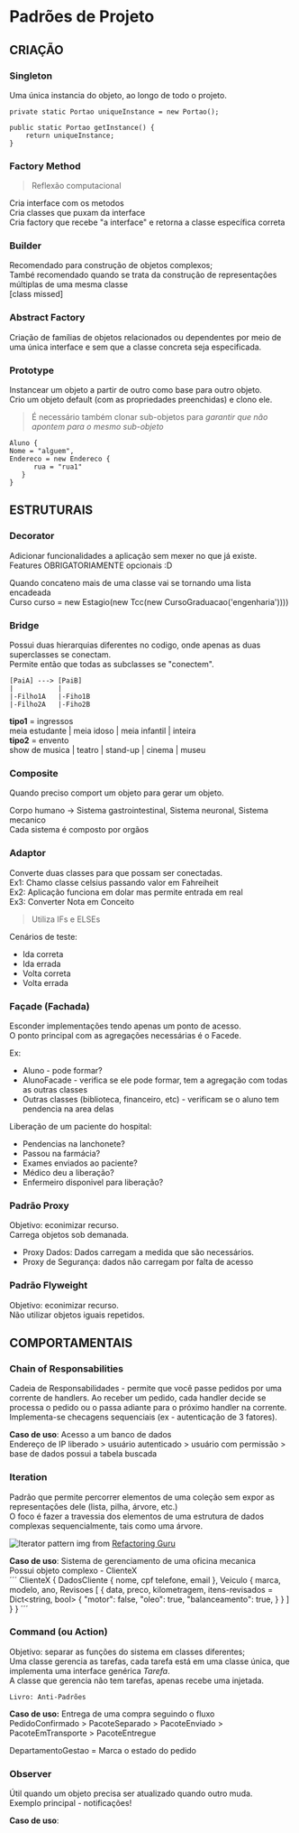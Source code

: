# Padrões de Projeto

## CRIAÇÃO

### Singleton

Uma única instancia do objeto, ao longo de todo o projeto.

```
private static Portao uniqueInstance = new Portao();

public static Portao getInstance() {
    return uniqueInstance;
}
```

### Factory Method

> Reflexão computacional

Cria interface com os metodos  
Cria classes que puxam da interface  
Cria factory que recebe "a interface" e retorna a classe específica correta  

### Builder

Recomendado para construção de objetos complexos;  
També recomendado quando se trata da construção de representações múltiplas de uma mesma classe  
[class missed]


### Abstract Factory

Criação de famílias de objetos relacionados ou dependentes por meio de uma única interface e sem que a classe concreta seja especificada.

### Prototype

Instancear um objeto a partir de outro como base para outro objeto.  
Crio um objeto default (com as propriedades preenchidas) e clono ele.  

> É necessário também clonar sub-objetos para *garantir que não apontem para o mesmo sub-objeto*

```
Aluno {
Nome = "alguem",
Endereco = new Endereco {
      rua = "rua1"
   }
}
```

## ESTRUTURAIS

### Decorator

Adicionar funcionalidades a aplicação sem mexer no que já existe.  
     Features OBRIGATORIAMENTE opcionais :D

Quando concateno mais de uma classe vai se tornando uma lista encadeada  
Curso curso = new Estagio(new Tcc(new CursoGraduacao('engenharia'))))

### Bridge

Possui duas hierarquias diferentes no codigo, onde apenas as duas superclasses se conectam.  
Permite então que todas as subclasses se "conectem".  
```
[PaiA] ---> [PaiB]  
|           |  
|-Filho1A   |-Fiho1B  
|-Filho2A   |-Fiho2B
```

**tipo1** = ingressos  
meia estudante | meia idoso | meia infantil | inteira  
**tipo2** = envento  
show de musica | teatro | stand-up | cinema | museu

### Composite

Quando preciso comport um objeto para gerar um objeto.  

Corpo humano -> Sistema gastrointestinal, Sistema neuronal, Sistema mecanico  
Cada sistema é composto por orgãos

### Adaptor

Converte duas classes para que possam ser conectadas.  
Ex1: Chamo classe celsius passando valor em Fahreiheit  
Ex2: Aplicação funciona em dolar mas permite entrada em real  
Ex3: Converter Nota em Conceito

> Utiliza IFs e ELSEs  

Cenários de teste:
- Ida correta
- Ida errada
- Volta correta
- Volta errada

### Façade (Fachada)

Esconder implementações tendo apenas um ponto de acesso.  
O ponto principal com as agregações necessárias é o Facede.

Ex: 
- Aluno - pode formar?
- AlunoFacade - verifica se ele pode formar, tem a agregação com todas as outras classes
- Outras classes (biblioteca, financeiro, etc) - verificam se o aluno tem pendencia na area delas

Liberação de um paciente do hospital:
- Pendencias na lanchonete?
- Passou na farmácia?
- Exames enviados ao paciente?
- Médico deu a liberação?
- Enfermeiro disponivel para liberação?

### Padrão Proxy

Objetivo: econimizar recurso.  
Carrega objetos sob demanada.

- Proxy Dados: Dados carregam a medida que são necessários.
- Proxy de Segurança: dados não carregam por falta de acesso

### Padrão Flyweight

Objetivo: econimizar recurso.  
Não utilizar objetos iguais repetidos.

## COMPORTAMENTAIS

### Chain of Responsabilities

Cadeia de Responsabilidades - permite que você passe pedidos por uma corrente de handlers. Ao receber um pedido, cada handler decide se processa o pedido ou o passa adiante para o próximo handler na corrente.  
Implementa-se checagens sequenciais (ex - autenticação de 3 fatores).

**Caso de uso**: Acesso a um banco de dados  
Endereço de IP liberado > usuário autenticado > usuário com permissão > base de dados possui a tabela buscada

### Iteration

Padrão que permite percorrer elementos de uma coleção sem expor as representações dele (lista, pilha, árvore, etc.)  
O foco é fazer a travessia dos elementos de uma estrutura de dados complexas sequencialmente, tais como uma árvore.  

![Iterator pattern](iterator.png)
img from [Refactoring Guru](https://refactoring.guru/pt-br/design-patterns/iterator)

**Caso de uso**: Sistema de gerenciamento de uma oficina mecanica  
Possui objeto complexo - ClienteX  
´´´
ClienteX {
    DadosCliente {
        nome, 
        cpf
        telefone,
        email
    },
    Veiculo {
        marca,
        modelo,
        ano,
        Revisoes [
            {
                data,
                preco,
                kilometragem,
                itens-revisados = Dict<string, bool> {
                    "motor": false,
                    "oleo": true,
                    "balanceamento": true,
                }
            }
        ]
    }
}
´´´

### Command (ou Action)

Objetivo: separar as funções do sistema em classes diferentes;  
Uma classe gerencia as tarefas, cada tarefa está em uma classe única, que implementa uma interface genérica *Tarefa*.  
A classe que gerencia não tem tarefas, apenas recebe uma injetada.

```Livro: Anti-Padrões```

**Caso de uso:** Entrega de uma compra seguindo o fluxo  
PedidoConfirmado > PacoteSeparado > PacoteEnviado > PacoteEmTransporte > PacoteEntregue

DepartamentoGestao = Marca o estado do pedido

### Observer

Útil quando um objeto precisa ser atualizado quando outro muda.  
Exemplo principal - notificações!

**Caso de uso**: 
